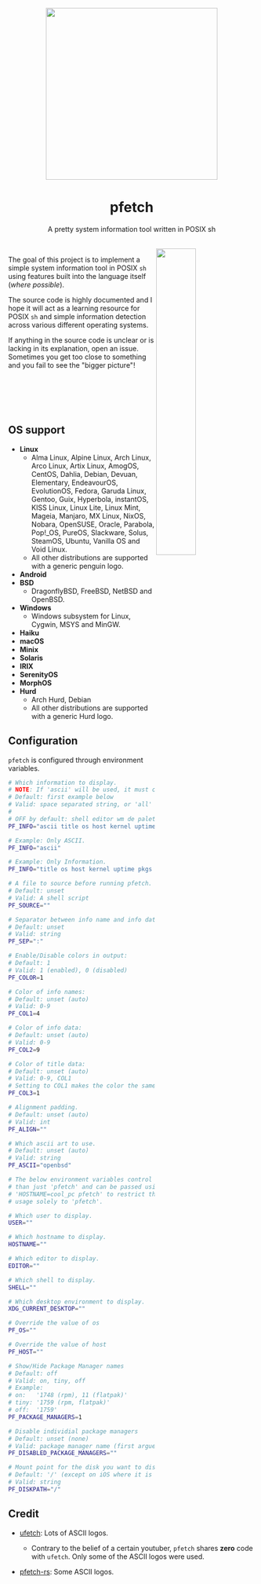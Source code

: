 <p align="center"><img src="https://user-images.githubusercontent.com/6799467/65944518-68834d80-e421-11e9-9b14-6ca26a16108a.png" width="350px"></p>
<h1 align="center">pfetch</h1>
<p align="center">A pretty system information tool written in POSIX sh</p><br>

<img src="https://user-images.githubusercontent.com/6799467/65945384-5bfff480-e423-11e9-863e-4e7cf16eb648.png" width="40%" align="right">

The goal of this project is to implement a simple system
information tool in POSIX `sh` using features built into
the language itself (*where possible*).

The source code is highly documented and I hope it will
act as a learning resource for POSIX `sh` and simple
information detection across various different operating
systems.

If anything in the source code is unclear or is lacking
in its explanation, open an issue. Sometimes you get too
close to something and you fail to see the "bigger
picture"!

<br>
<br>
<br>
<br>

## OS support

- **Linux**
    - Alma Linux, Alpine Linux, Arch Linux, Arco Linux, Artix Linux, AmogOS, CentOS, Dahlia, Debian, Devuan, Elementary, EndeavourOS, EvolutionOS, Fedora, Garuda Linux, Gentoo, Guix, Hyperbola, instantOS, KISS Linux, Linux Lite, Linux Mint, Mageia, Manjaro, MX Linux, NixOS, Nobara, OpenSUSE, Oracle, Parabola, Pop!\_OS, PureOS, Slackware, Solus, SteamOS, Ubuntu, Vanilla OS and Void Linux.
    - All other distributions are supported with a generic penguin logo.
- **Android**
- **BSD**
    - DragonflyBSD, FreeBSD, NetBSD and OpenBSD.
- **Windows**
    - Windows subsystem for Linux, Cygwin, MSYS and MinGW.
- **Haiku**
- **macOS**
- **Minix**
- **Solaris**
- **IRIX**
- **SerenityOS**
- **MorphOS**
- **Hurd**
    - Arch Hurd, Debian
    - All other distributions are supported with a generic Hurd logo.

## Configuration

`pfetch` is configured through environment variables.

```sh
# Which information to display.
# NOTE: If 'ascii' will be used, it must come first.
# Default: first example below
# Valid: space separated string, or 'all'
#
# OFF by default: shell editor wm de palette disk term resolution
PF_INFO="ascii title os host kernel uptime pkgs memory"

# Example: Only ASCII.
PF_INFO="ascii"

# Example: Only Information.
PF_INFO="title os host kernel uptime pkgs memory"

# A file to source before running pfetch.
# Default: unset
# Valid: A shell script
PF_SOURCE=""

# Separator between info name and info data.
# Default: unset
# Valid: string
PF_SEP=":"

# Enable/Disable colors in output:
# Default: 1
# Valid: 1 (enabled), 0 (disabled)
PF_COLOR=1

# Color of info names:
# Default: unset (auto)
# Valid: 0-9
PF_COL1=4

# Color of info data:
# Default: unset (auto)
# Valid: 0-9
PF_COL2=9

# Color of title data:
# Default: unset (auto)
# Valid: 0-9, COL1
# Setting to COL1 makes the color the same as COL1
PF_COL3=1

# Alignment padding.
# Default: unset (auto)
# Valid: int
PF_ALIGN=""

# Which ascii art to use.
# Default: unset (auto)
# Valid: string
PF_ASCII="openbsd"

# The below environment variables control more
# than just 'pfetch' and can be passed using
# 'HOSTNAME=cool_pc pfetch' to restrict their
# usage solely to 'pfetch'.

# Which user to display.
USER=""

# Which hostname to display.
HOSTNAME=""

# Which editor to display.
EDITOR=""

# Which shell to display.
SHELL=""

# Which desktop environment to display.
XDG_CURRENT_DESKTOP=""

# Override the value of os
PF_OS=""

# Override the value of host
PF_HOST=""

# Show/Hide Package Manager names
# Default: off
# Valid: on, tiny, off
# Example:
# on:   '1748 (rpm), 11 (flatpak)'
# tiny: '1759 (rpm, flatpak)'
# off:  '1759'
PF_PACKAGE_MANAGERS=1

# Disable individial package managers
# Default: unset (none)
# Valid: package manager name (first arguement passed to the count_single_pkg function)
PF_DISABLED_PACKAGE_MANAGERS=""

# Mount point for the disk you want to display in disk info
# Default: '/' (except on iOS where it is /private/var, and on Android where it is /data)
# Valid: string
PF_DISKPATH="/"
```

## Credit

- [ufetch](https://gitlab.com/jschx/ufetch): Lots of ASCII logos.
    - Contrary to the belief of a certain youtuber, `pfetch` shares **zero** code with `ufetch`. Only some of the ASCII logos were used.

- [pfetch-rs](https://github.com/Gobidev/pfetch-rs): Some ASCII logos.
